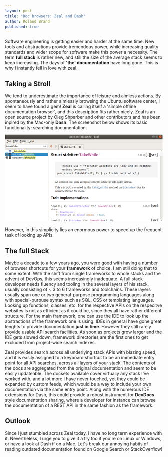 ```yaml
---
layout: post
title: "Doc browsers: Zeal and Dash"
author: Roland Brand
published: true
---
```


Software engineering is getting easier and harder at the same time. New tools and abstractions provide tremendous power, 
while increasing quality standards and wider scope for software make this power a necessity. The term __full stack__ is rather new, and still the size of the average stack seems to keep increasing. The days of __'the' documentation__ have long gone. This is why I instantly fell in love with zeal.

## Taking a Stroll
We tend to underestimate the importance of leisure and aimless actions. By spontaneously and rather aimlessly browsing the Ubuntu software center, I seem to have found a gem!
__Zeal__ is calling itself a 'simple offline documentation browser', and this description fits rather nicely. Zeal is an open source project by Oleg Shparber and other contributors and has been inpired by the Mac-only __Dash__. The screenshot below shows its basic functionality: searching documentation.

![Zeal](../images/zeal.png)

However, in this simplicity lies an enormous power to speed up the frequent task of looking up APIs.

## The full Stack
Maybe a decade to a few years ago, you were good with having a number of browser shortcuts for your __framework__ of choice. I am still doing that to some extent. With the shift from single frameworks to whole stacks and the advent of DevOps, this seems increasingly inadequate. A full stack developer needs fluency and tooling in the several layers of his stack, usually consisting of ~ 3 to 6 frameworks and toolchains. These layers usually span one or two general-purpose programming languages along with special-purpuse syntax such as SQL, CSS or templating languages.
Looking up functions, classes, etc. for the respective APIs on the respecitve websites is not as efficient as it could be, since they all have rather different structure. For the main framework, one can use the IDE to look up the abstractions of the framework one is using. IDEs in general have gone great lenghts to provide documentation __just in time__. However they still rarely provide usable API search facilities. As soon as projects grow larger and the IDE gets slowed down, framework directories are the first ones to get excluded from project-wide search indexes. 

Zeal provides search across all underlying stack APIs with blazing speed, and it is easily assigned to a keyboard shortcut to be an immediate entry point for all API searches, across all layers of your stack.
The contents of the docs are aggregated from the original documentation and seem to be easily updateable. 
The docsets available cover virtually any stack I've worked with, and a lot more I have never touched, yet they could be expanded by custom feeds, which would be a way to include your own documentation via the same entry point. Along with the numerous IDE extensions for Dash, this could provide a robust instrument for __DevDocs__ style documentation sharing, where a developer for instance can browse the documentation of a REST API in the same fashion as the framework.

## Outlook
Since I just stumbled across Zeal today, I have no long term experience with it. Nevertheless, I urge you to give it a try too if you're on Linux or Windows, or have a look at Dash if on a Mac. Let's break our annoying habits of reading outdated documentation found on Google Search or StackOverflow!


